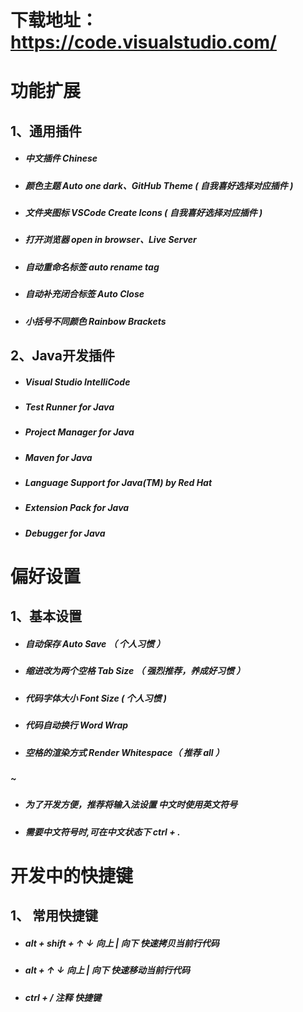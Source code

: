 # 下载地址：https://code.visualstudio.com/

# 功能扩展



## 1、通用插件

- ##### 中文插件  Chinese

- ##### 颜色主题  Auto one dark、GitHub Theme  ( 自我喜好选择对应插件 )

- ##### 文件夹图标  VSCode Create Icons  ( 自我喜好选择对应插件 )

- ##### 打开浏览器  open in browser、Live Server

- ##### 自动重命名标签  auto rename tag

- ##### 自动补充闭合标签  Auto Close

- ##### 小括号不同颜色  Rainbow Brackets



## 2、Java开发插件

- ##### Visual Studio IntelliCode

- ##### Test Runner for Java

- ##### Project Manager for Java

- ##### Maven for Java

- ##### Language Support for Java(TM) by Red Hat

- ##### Extension Pack for Java

- ##### Debugger for Java



# 偏好设置



## 1、基本设置

- ##### 自动保存 Auto Save （ 个人习惯 ）

- ##### 缩进改为两个空格 Tab Size （ 强烈推荐，养成好习惯 ）

- ##### 代码字体大小 Font Size ( 个人习惯 )

- ##### 代码自动换行 Word Wrap

- ##### 空格的渲染方式 Render Whitespace（ 推荐 all ）

##### ~

- ##### 为了开发方便，推荐将输入法设置  中文时使用英文符号 

- ##### 需要中文符号时,可在中文状态下 ctrl + .



# 开发中的快捷键



## 1、 常用快捷键

- ##### alt + shift + ↑ ↓ 向上 | 向下 快速拷贝当前行代码
- ##### alt + ↑ ↓  向上 | 向下 快速移动当前行代码
- ##### ctrl + /   注释 快捷键







